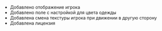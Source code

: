 - Добавлено отображение игрока
- Добавлено поле с настройкой для цвета одежды
- Добавлена смена текстуры игрока при движении в другую сторону
- Добавлена лицензия